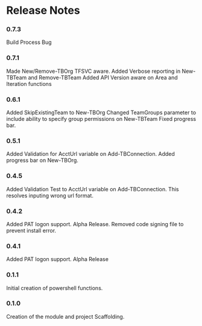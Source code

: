 # Release Notes

### 0.7.3

Build Process Bug

### 0.7.1

Made New/Remove-TBOrg TFSVC aware.
Added Verbose reporting in New-TBTeam and Remove-TBTeam
Added API Version aware on Area and Iteration functions

### 0.6.1

Added SkipExistingTeam to New-TBOrg
Changed TeamGroups parameter to include ability to specify group permissions on New-TBTeam
Fixed progress bar.

### 0.5.1

Added Validation for AcctUrl variable on Add-TBConnection.
Added progress bar on New-TBOrg.

### 0.4.5

Added Validation Test to AcctUrl variable on Add-TBConnection.
This resolves inputing wrong url format.

### 0.4.2

Added PAT logon support. Alpha Release.
Removed code signing file to prevent install
error.

### 0.4.1

Added PAT logon support. Alpha Release

### 0.1.1

Initial creation of powershell functions.

### 0.1.0

Creation of the module and project Scaffolding.

